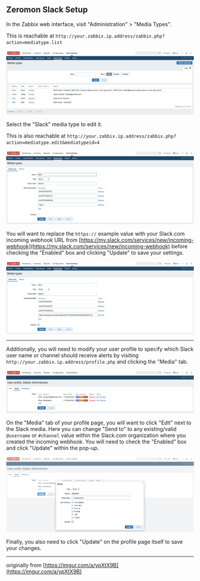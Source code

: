 Zeromon Slack Setup
-------------------

In the Zabbix web interface, visit "Administration" > "Media Types".

This is reachable at `http://your.zabbix.ip.address/zabbix.php?action=mediatype.list`

![Zabbix Media Types](assets/slack/1.png "Zabbix Media Types")

Select the "Slack" media type to edit it.

This is also reachable at `http://your.zabbix.ip.address/zabbix.php?action=mediatype.edit&mediatypeid=4`

![Default Slack Media Type](assets/slack/2.png "Default Slack Media Type")

You will want to replace the `https://` example value with your Slack.com incoming webhook URL from [https://my.slack.com/services/new/incoming-webhook](https://my.slack.com/services/new/incoming-webhook) before checking the "Enabled" box and clicking "Update" to save your settings.

![Edited Slack Media Type](assets/slack/3.png "Edited Slack Media Type")

---

Additionally, you will need to modify your user profile to specify which Slack user name or channel should receive alerts by visiting `http://your.zabbix.ip.address/profile.php` and clicking the "Media" tab.

![Zabbix User Media](assets/slack/4.png "Zabbix User Media")

On the "Media" tab of your profile page, you will want to click "Edit" next to the Slack media.
Here you can change "Send to" to any existing/valid `@username` or `#channel` value within the Slack.com organization where you created the incoming webhook.
You will need to check the "Enabled" box and click "Update" within the pop-up.

![Zabbix Slack Media Settings](assets/slack/5.png "Zabbix Slack Media Settings")

Finally, you also need to click "Update" on the profile page itself to save your changes.

---

originally from [https://imgur.com/a/ypXtX9B](https://imgur.com/a/ypXtX9B)
